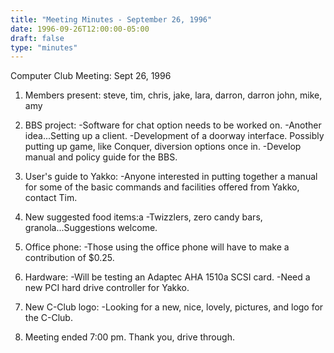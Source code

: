 ```yaml
---
title: "Meeting Minutes - September 26, 1996"
date: 1996-09-26T12:00:00-05:00
draft: false
type: "minutes"
---
```


Computer Club Meeting:  Sept 26, 1996 </p><p>
1.   Members present: steve, tim, chris, jake, lara, darron, darron        john, mike, amy  </p><p>
2.   BBS project: 	-Software for chat option needs to be worked on.  	-Another idea...Setting up a client. 	-Development of a doorway interface.  Possibly putting up  	 game, like Conquer, diversion options once in. 	-Develop manual and policy guide for the BBS. </p><p>
3.   User's guide to Yakko: 	-Anyone interested in putting together a manual for  	 some of the basic commands and facilities offered from 	 Yakko, contact Tim. </p><p>
4.   New suggested food items:a 	-Twizzlers, zero candy bars, granola...Suggestions welcome. </p><p>
5.   Office phone: 	-Those using the office phone will have to make a  	 contribution of $0.25. </p><p>
6.   Hardware: 	-Will be testing an Adaptec AHA 1510a SCSI card. 	-Need a new PCI hard drive controller for Yakko. </p><p>
7.   New C-Club logo: 	-Looking for a new, nice, lovely, pictures, and logo  	 for the C-Club.   </p><p>
8.   Meeting ended 7:00 pm.  Thank you, drive through. </p><p>
</p>
